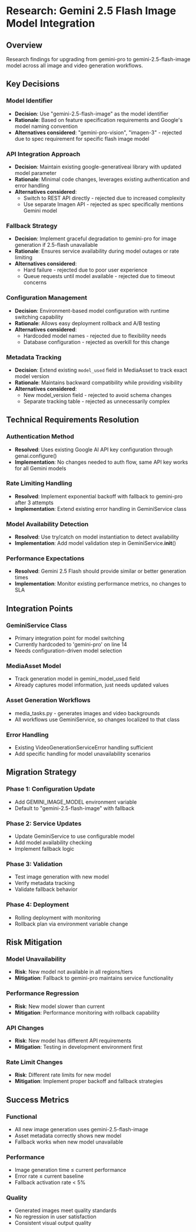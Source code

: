 # Research: Gemini 2.5 Flash Image Model Integration

## Overview
Research findings for upgrading from gemini-pro to gemini-2.5-flash-image model across all image and video generation workflows.

## Key Decisions

### Model Identifier
- **Decision**: Use "gemini-2.5-flash-image" as the model identifier
- **Rationale**: Based on feature specification requirements and Google's model naming convention
- **Alternatives considered**: "gemini-pro-vision", "imagen-3" - rejected due to spec requirement for specific flash image model

### API Integration Approach
- **Decision**: Maintain existing google-generativeai library with updated model parameter
- **Rationale**: Minimal code changes, leverages existing authentication and error handling
- **Alternatives considered**:
  - Switch to REST API directly - rejected due to increased complexity
  - Use separate Imagen API - rejected as spec specifically mentions Gemini model

### Fallback Strategy
- **Decision**: Implement graceful degradation to gemini-pro for image generation if 2.5-flash unavailable
- **Rationale**: Ensures service availability during model outages or rate limiting
- **Alternatives considered**:
  - Hard failure - rejected due to poor user experience
  - Queue requests until model available - rejected due to timeout concerns

### Configuration Management
- **Decision**: Environment-based model configuration with runtime switching capability
- **Rationale**: Allows easy deployment rollback and A/B testing
- **Alternatives considered**:
  - Hardcoded model names - rejected due to flexibility needs
  - Database configuration - rejected as overkill for this change

### Metadata Tracking
- **Decision**: Extend existing `model_used` field in MediaAsset to track exact model version
- **Rationale**: Maintains backward compatibility while providing visibility
- **Alternatives considered**:
  - New model_version field - rejected to avoid schema changes
  - Separate tracking table - rejected as unnecessarily complex

## Technical Requirements Resolution

### Authentication Method
- **Resolved**: Uses existing Google AI API key configuration through genai.configure()
- **Implementation**: No changes needed to auth flow, same API key works for all Gemini models

### Rate Limiting Handling
- **Resolved**: Implement exponential backoff with fallback to gemini-pro after 3 attempts
- **Implementation**: Extend existing error handling in GeminiService class

### Model Availability Detection
- **Resolved**: Use try/catch on model instantiation to detect availability
- **Implementation**: Add model validation step in GeminiService.__init__()

### Performance Expectations
- **Resolved**: Gemini 2.5 Flash should provide similar or better generation times
- **Implementation**: Monitor existing performance metrics, no changes to SLA

## Integration Points

### GeminiService Class
- Primary integration point for model switching
- Currently hardcoded to 'gemini-pro' on line 14
- Needs configuration-driven model selection

### MediaAsset Model
- Track generation model in gemini_model_used field
- Already captures model information, just needs updated values

### Asset Generation Workflows
- media_tasks.py - generates images and video backgrounds
- All workflows use GeminiService, so changes localized to that class

### Error Handling
- Existing VideoGenerationServiceError handling sufficient
- Add specific handling for model unavailability scenarios

## Migration Strategy

### Phase 1: Configuration Update
- Add GEMINI_IMAGE_MODEL environment variable
- Default to "gemini-2.5-flash-image" with fallback

### Phase 2: Service Updates
- Update GeminiService to use configurable model
- Add model availability checking
- Implement fallback logic

### Phase 3: Validation
- Test image generation with new model
- Verify metadata tracking
- Validate fallback behavior

### Phase 4: Deployment
- Rolling deployment with monitoring
- Rollback plan via environment variable change

## Risk Mitigation

### Model Unavailability
- **Risk**: New model not available in all regions/tiers
- **Mitigation**: Fallback to gemini-pro maintains service functionality

### Performance Regression
- **Risk**: New model slower than current
- **Mitigation**: Performance monitoring with rollback capability

### API Changes
- **Risk**: New model has different API requirements
- **Mitigation**: Testing in development environment first

### Rate Limit Changes
- **Risk**: Different rate limits for new model
- **Mitigation**: Implement proper backoff and fallback strategies

## Success Metrics

### Functional
- All new image generation uses gemini-2.5-flash-image
- Asset metadata correctly shows new model
- Fallback works when new model unavailable

### Performance
- Image generation time ≤ current performance
- Error rate ≤ current baseline
- Fallback activation rate < 5%

### Quality
- Generated images meet quality standards
- No regression in user satisfaction
- Consistent visual output quality